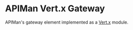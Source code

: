 # APIMan Vert.x Gateway 
APIMan's gateway element implemented as a [Vert.x](http://www.vertx.io) module.